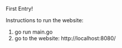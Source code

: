 First Entry!

Instructions to run the website:
1. go run main.go
2. go to the website: http://localhost:8080/